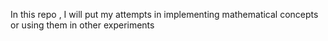 In this repo , I will put my attempts in implementing mathematical concepts or using them in other experiments
